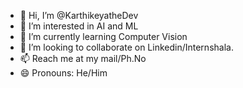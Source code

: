 - 👋 Hi, I’m @KarthikeyatheDev
- 👀 I’m interested in AI and ML
- 🌱 I’m currently learning Computer Vision
- 💞️ I’m looking to collaborate on Linkedin/Internshala.
- 📫 Reach me at my mail/Ph.No
- 😄 Pronouns: He/Him

<!---
KarthikeyatheDev/KarthikeyatheDev is a ✨ special ✨ repository because its `README.md` (this file) appears on your GitHub profile.
You can click the Preview link to take a look at your changes.
--->
